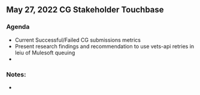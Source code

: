 ## May 27, 2022 CG Stakeholder Touchbase

### Agenda
- Current Successful/Failed CG submissions metrics
- Present research findings and recommendation to use vets-api retries in leiu of Mulesoft queuing
- 

### Notes:
- 
